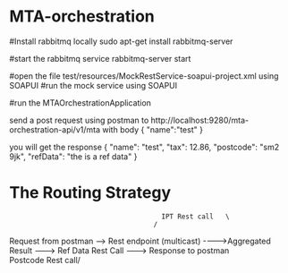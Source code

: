 # MTA-orchestration

#Install rabbitmq locally
sudo apt-get install rabbitmq-server

#start the rabbitmq
service rabbitmq-server start

#open the file test/resources/MockRestService-soapui-project.xml using SOAPUI
#run the mock service using SOAPUI

#run the MTAOrchestrationApplication



send a post request using postman to
http://localhost:9280/mta-orchestration-api/v1/mta
with body
{
	"name":"test"
}

you will get the response
{
    "name": "test",
    "tax": 12.86,
    "postcode": "sm2 9jk",
    "refData": "the is a ref data"
}

The Routing Strategy
====================
                                          IPT Rest call   \
                                        /
Request from postman --> Rest endpoint    (multicast)  ---->Aggregated Result ---> Ref Data Rest Call ---> Response to postman
                                        \
                                          Postcode Rest call/